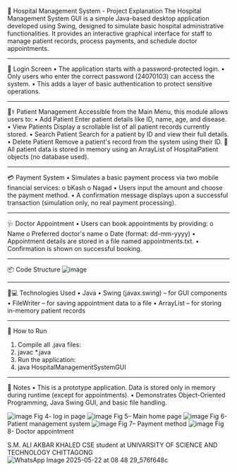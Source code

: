 🏥 Hospital Management System - Project Explanation
The Hospital Management System GUI is a simple Java-based desktop application developed using Swing, designed to simulate basic hospital administrative functionalities. It provides an interactive graphical interface for staff to manage patient records, process payments, and schedule doctor appointments.
________________________________________
🔐 Login Screen
•	The application starts with a password-protected login.
•	Only users who enter the correct password (24070103) can access the system.
•	This adds a layer of basic authentication to protect sensitive operations.
________________________________________
🧑⚕️ Patient Management
Accessible from the Main Menu, this module allows users to:
•	Add Patient
Enter patient details like ID, name, age, and disease.
•	View Patients
Display a scrollable list of all patient records currently stored.
•	Search Patient
Search for a patient by ID and view their full details.
•	Delete Patient
Remove a patient's record from the system using their ID.
🔸 All patient data is stored in memory using an ArrayList of HospitalPatient objects (no database used).
________________________________________
💳 Payment System
•	Simulates a basic payment process via two mobile financial services:
o	bKash
o	Nagad
•	Users input the amount and choose the payment method.
•	A confirmation message displays upon a successful transaction (simulation only, no real payment processing).
________________________________________
🩺 Doctor Appointment
•	Users can book appointments by providing:
o	Name
o	Preferred doctor's name
o	Date (format: dd-mm-yyyy)
•	Appointment details are stored in a file named appointments.txt.
•	Confirmation is shown on successful booking.
________________________________________
📦 Code Structure
![image](https://github.com/user-attachments/assets/c1d649f1-de4b-40b4-be7b-b3e2b32d6b96)

________________________________________
👨💻 Technologies Used
•	Java
•	Swing (javax.swing) – for GUI components
•	FileWriter – for saving appointment data to a file
•	ArrayList – for storing in-memory patient records
________________________________________
🚀 How to Run
1.	Compile all .java files:
2.	javac *.java
3.	Run the application:
4.	java HospitalManagementSystemGUI
________________________________________
📌 Notes
•	This is a prototype application. Data is stored only in memory during runtime (except for appointments).
•	Demonstrates Object-Oriented Programming, Java Swing GUI, and basic file handling.

                                                                                         


![image](https://github.com/user-attachments/assets/3afc2a16-6ccb-4258-984a-14cceade0c79)
Fig 4- log in page 
![image](https://github.com/user-attachments/assets/64686cef-a715-4c0a-9ca6-ddf817978c5d)
Fig 5– Main home page 
![image](https://github.com/user-attachments/assets/8da7d137-e373-4ec8-a617-befe61d68715)
Fig 6- Patient management system 
![image](https://github.com/user-attachments/assets/868f1cdd-3b5f-4e76-a22b-11785fb40e4e)
Fig 7– Payment method
![image](https://github.com/user-attachments/assets/123533aa-c993-4787-ba1a-69254bea83c3)
Fig 8- Doctor appointment 


S.M. ALI AKBAR KHALED 
CSE student at UNIVARSITY OF SCIENCE AND TECHNOLOGY CHITTAGONG 
![WhatsApp Image 2025-05-22 at 08 48 29_576f648c](https://github.com/user-attachments/assets/2ccd5d36-0998-4e68-84ca-5ce2c6fc7581)




